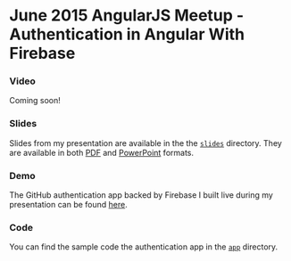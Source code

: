# June 2015 AngularJS Meetup - Authentication in Angular With Firebase


### Video

Coming soon!


### Slides

Slides from my presentation are available in the the [`slides`](./slides) directory. They are
available in both [PDF](./slides/authenticationInAngularWithFirebase.pdf) and
[PowerPoint](./slides/authenticationInAngularWithFirebase.pptx) formats.


### Demo

The GitHub authentication app backed by Firebase I built live during my presentation can be found
[here](https://ng-auth.firebaseapp.com).


### Code

You can find the sample code the authentication app in the [`app`](./app) directory.
